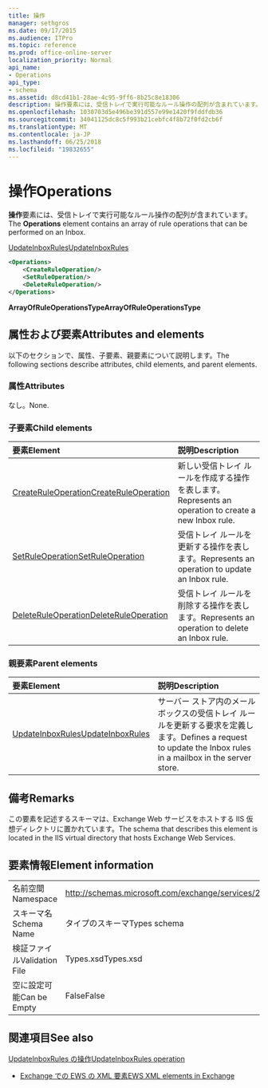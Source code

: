 ```yaml
---
title: 操作
manager: sethgros
ms.date: 09/17/2015
ms.audience: ITPro
ms.topic: reference
ms.prod: office-online-server
localization_priority: Normal
api_name:
- Operations
api_type:
- schema
ms.assetid: d8cd41b1-28ae-4c95-9ff6-8b25c8e18306
description: 操作要素には、受信トレイで実行可能なルール操作の配列が含まれています。
ms.openlocfilehash: 1030703d5e496be391d557e99e1420f9fddfdb36
ms.sourcegitcommit: 34041125dc8c5f993b21cebfc4f8b72f0fd2cb6f
ms.translationtype: MT
ms.contentlocale: ja-JP
ms.lasthandoff: 06/25/2018
ms.locfileid: "19832655"
---
```

# <a name="operations"></a><span data-ttu-id="d47ab-103">操作</span><span class="sxs-lookup"><span data-stu-id="d47ab-103">Operations</span></span>

<span data-ttu-id="d47ab-104">**操作**要素には、受信トレイで実行可能なルール操作の配列が含まれています。</span><span class="sxs-lookup"><span data-stu-id="d47ab-104">The **Operations** element contains an array of rule operations that can be performed on an Inbox.</span></span> 
  
[<span data-ttu-id="d47ab-105">UpdateInboxRules</span><span class="sxs-lookup"><span data-stu-id="d47ab-105">UpdateInboxRules</span></span>](updateinboxrules.md)
  
```XML
<Operations>
    <CreateRuleOperation/>
    <SetRuleOperation/>
    <DeleteRuleOperation/>
</Operations>
```

 <span data-ttu-id="d47ab-106">**ArrayOfRuleOperationsType**</span><span class="sxs-lookup"><span data-stu-id="d47ab-106">**ArrayOfRuleOperationsType**</span></span>
## <a name="attributes-and-elements"></a><span data-ttu-id="d47ab-107">属性および要素</span><span class="sxs-lookup"><span data-stu-id="d47ab-107">Attributes and elements</span></span>

<span data-ttu-id="d47ab-108">以下のセクションで、属性、子要素、親要素について説明します。</span><span class="sxs-lookup"><span data-stu-id="d47ab-108">The following sections describe attributes, child elements, and parent elements.</span></span>
  
### <a name="attributes"></a><span data-ttu-id="d47ab-109">属性</span><span class="sxs-lookup"><span data-stu-id="d47ab-109">Attributes</span></span>

<span data-ttu-id="d47ab-110">なし。</span><span class="sxs-lookup"><span data-stu-id="d47ab-110">None.</span></span>
  
### <a name="child-elements"></a><span data-ttu-id="d47ab-111">子要素</span><span class="sxs-lookup"><span data-stu-id="d47ab-111">Child elements</span></span>

|<span data-ttu-id="d47ab-112">**要素**</span><span class="sxs-lookup"><span data-stu-id="d47ab-112">**Element**</span></span>|<span data-ttu-id="d47ab-113">**説明**</span><span class="sxs-lookup"><span data-stu-id="d47ab-113">**Description**</span></span>|
|:-----|:-----|
|[<span data-ttu-id="d47ab-114">CreateRuleOperation</span><span class="sxs-lookup"><span data-stu-id="d47ab-114">CreateRuleOperation</span></span>](createruleoperation.md) <br/> |<span data-ttu-id="d47ab-115">新しい受信トレイ ルールを作成する操作を表します。</span><span class="sxs-lookup"><span data-stu-id="d47ab-115">Represents an operation to create a new Inbox rule.</span></span>  <br/> |
|[<span data-ttu-id="d47ab-116">SetRuleOperation</span><span class="sxs-lookup"><span data-stu-id="d47ab-116">SetRuleOperation</span></span>](setruleoperation.md) <br/> |<span data-ttu-id="d47ab-117">受信トレイ ルールを更新する操作を表します。</span><span class="sxs-lookup"><span data-stu-id="d47ab-117">Represents an operation to update an Inbox rule.</span></span>  <br/> |
|[<span data-ttu-id="d47ab-118">DeleteRuleOperation</span><span class="sxs-lookup"><span data-stu-id="d47ab-118">DeleteRuleOperation</span></span>](deleteruleoperation.md) <br/> |<span data-ttu-id="d47ab-119">受信トレイ ルールを削除する操作を表します。</span><span class="sxs-lookup"><span data-stu-id="d47ab-119">Represents an operation to delete an Inbox rule.</span></span>  <br/> |
   
### <a name="parent-elements"></a><span data-ttu-id="d47ab-120">親要素</span><span class="sxs-lookup"><span data-stu-id="d47ab-120">Parent elements</span></span>

|<span data-ttu-id="d47ab-121">**要素**</span><span class="sxs-lookup"><span data-stu-id="d47ab-121">**Element**</span></span>|<span data-ttu-id="d47ab-122">**説明**</span><span class="sxs-lookup"><span data-stu-id="d47ab-122">**Description**</span></span>|
|:-----|:-----|
|[<span data-ttu-id="d47ab-123">UpdateInboxRules</span><span class="sxs-lookup"><span data-stu-id="d47ab-123">UpdateInboxRules</span></span>](updateinboxrules.md) <br/> |<span data-ttu-id="d47ab-124">サーバー ストア内のメールボックスの受信トレイ ルールを更新する要求を定義します。</span><span class="sxs-lookup"><span data-stu-id="d47ab-124">Defines a request to update the Inbox rules in a mailbox in the server store.</span></span>  <br/> |
   
## <a name="remarks"></a><span data-ttu-id="d47ab-125">備考</span><span class="sxs-lookup"><span data-stu-id="d47ab-125">Remarks</span></span>

<span data-ttu-id="d47ab-126">この要素を記述するスキーマは、Exchange Web サービスをホストする IIS 仮想ディレクトリに置かれています。</span><span class="sxs-lookup"><span data-stu-id="d47ab-126">The schema that describes this element is located in the IIS virtual directory that hosts Exchange Web Services.</span></span>
  
## <a name="element-information"></a><span data-ttu-id="d47ab-127">要素情報</span><span class="sxs-lookup"><span data-stu-id="d47ab-127">Element information</span></span>

|||
|:-----|:-----|
|<span data-ttu-id="d47ab-128">名前空間</span><span class="sxs-lookup"><span data-stu-id="d47ab-128">Namespace</span></span>  <br/> |http://schemas.microsoft.com/exchange/services/2006/types  <br/> |
|<span data-ttu-id="d47ab-129">スキーマ名</span><span class="sxs-lookup"><span data-stu-id="d47ab-129">Schema Name</span></span>  <br/> |<span data-ttu-id="d47ab-130">タイプのスキーマ</span><span class="sxs-lookup"><span data-stu-id="d47ab-130">Types schema</span></span>  <br/> |
|<span data-ttu-id="d47ab-131">検証ファイル</span><span class="sxs-lookup"><span data-stu-id="d47ab-131">Validation File</span></span>  <br/> |<span data-ttu-id="d47ab-132">Types.xsd</span><span class="sxs-lookup"><span data-stu-id="d47ab-132">Types.xsd</span></span>  <br/> |
|<span data-ttu-id="d47ab-133">空に設定可能</span><span class="sxs-lookup"><span data-stu-id="d47ab-133">Can be Empty</span></span>  <br/> |<span data-ttu-id="d47ab-134">False</span><span class="sxs-lookup"><span data-stu-id="d47ab-134">False</span></span>  <br/> |
   
## <a name="see-also"></a><span data-ttu-id="d47ab-135">関連項目</span><span class="sxs-lookup"><span data-stu-id="d47ab-135">See also</span></span>



[<span data-ttu-id="d47ab-136">UpdateInboxRules の操作</span><span class="sxs-lookup"><span data-stu-id="d47ab-136">UpdateInboxRules operation</span></span>](updateinboxrules-operation.md)


- [<span data-ttu-id="d47ab-137">Exchange での EWS の XML 要素</span><span class="sxs-lookup"><span data-stu-id="d47ab-137">EWS XML elements in Exchange</span></span>](ews-xml-elements-in-exchange.md)

